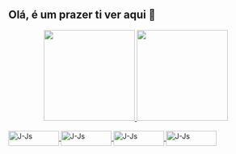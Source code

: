 ## Olá, é um prazer ti ver aqui 👋

<div align="center">
  <a href="https://github.com/L21C1S">
  <img height="180em" src="https://github-readme-stats.vercel.app/api?username=L21C1S&show_icons=true&theme=dracula&include_all_commits=true&count_private=true"/>
  <img height="180em" src="https://github-readme-stats.vercel.app/api/top-langs/?username=L21C1S&layout=compact&langs_count=7&theme=dracula"/>
</div>
   <div style="display: inline_block"><br>
    <img align="center" alt="J-Js" height="30" width="100" src="https://img.shields.io/badge/Figma-F24E1E?style=for-the-badge&logo=figma&logoColor=white"/>
    <img align="center" alt="J-Js" height="30" width="100" src="https://aleen42.github.io/badges/src/photoshop.svg"/>
    <img align="center" alt="J-Js" height="30" width="100" src="https://img.shields.io/badge/Duolingo-58CC02?style=for-the-badge&logo=Duolingo&logoColor=white"/>
    <img align="center" alt="J-Js" height="30" width="100" src="https://img.shields.io/badge/Microsoft_Excel-217346?style=for-the-badge&logo=microsoft-excel&logoColor=white"/>
</div>

<!--
**L21C1S/L21C1S** is a ✨ _special_ ✨ repository because its `README.md` (this file) appears on your GitHub profile.

Here are some ideas to get you started:

- 🔭 I’m currently working on ...
- 🌱 I’m currently learning ...
- 👯 I’m looking to collaborate on ...
- 🤔 I’m looking for help with ...
- 💬 Ask me about ...
- 📫 How to reach me: ...
- 😄 Pronouns: ...
- ⚡ Fun fact: ...
-->
